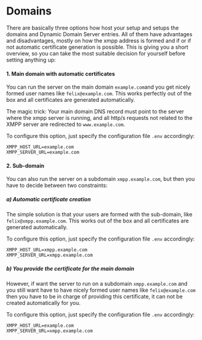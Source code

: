 # Domains

There are basically three options how host your setup and setups the domains and Dynamic Domain Server entries. All of them have advantages and disadvantages, mostly on how the xmpp address is formed and if or if not automatic certificate generation is possible. This is giving you a short overview, so you can take the most suitable decision for yourself before setting anything up:

#### 1. Main domain with automatic certificates

You can run the server on the main domain `example.com`and you get nicely formed user names like `felix@example.com`. This works perfectly out of the box and all certificates are generated automatically. 

The magic trick: Your main domain DNS record must point to the server where the xmpp server is running, and all http/s requests not related to the XMPP server are redirected to `www.example.com`.

To configure this option, just specify the configuration file `.env` accordingly:

```
XMPP_HOST_URL=example.com
XMPP_SERVER_URL=example.com
```

#### 2. Sub-domain

You can also run the server on a subdomain `xmpp.example.com`, but then you have to decide between two constraints:

##### a) Automatic certificate creation

The simple solution is that your users are formed with the sub-domain, like `felix@xmpp.example.com`. This works out of the box and all certificates are generated automatically.

To configure this option, just specify the configuration file `.env` accordingly:

```
XMPP_HOST_URL=xmpp.example.com
XMPP_SERVER_URL=xmpp.example.com
```

##### b) You provide the certificate for the main domain

However, if want the server to run on a subdomain `xmpp.example.com` and you still want have to have nicely formed user names like `felix@example.com` then you have to be in charge of providing this certificate, it can not be created automatically for you.

To configure this option, just specify the configuration file `.env` accordingly:

```
XMPP_HOST_URL=example.com
XMPP_SERVER_URL=xmpp.example.com
```
